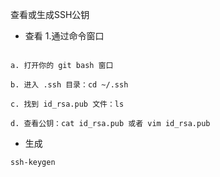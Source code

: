 查看或生成SSH公钥
- 查看
1.通过命令窗口
```

a. 打开你的 git bash 窗口

b. 进入 .ssh 目录：cd ~/.ssh

c. 找到 id_rsa.pub 文件：ls

d. 查看公钥：cat id_rsa.pub 或者 vim id_rsa.pub
```

- 生成

```
ssh-keygen
```